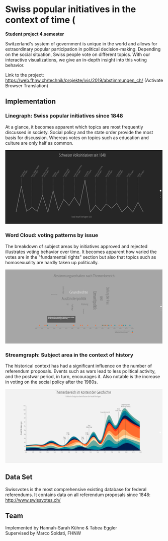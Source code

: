 # Swiss popular initiatives in the context of time (
**Student project 4.semester**

Switzerland's system of government is unique in the world and allows for extraordinary popular participation in political decision-making. Depending on the social situation, Swiss people vote on different topics. With our interactive visualizations, we give an in-depth insight into this voting behavior.

Link to the project: https://web.fhnw.ch/technik/projekte/ivis/2019/abstimmungen_ch/
(Activate Browser Translation)

## Implementation
<h3>Linegraph: Swiss popular initiatives since 1848</h3>
<p>At a glance, it becomes apparent which topics are most frequently discussed in society.
Social policy and the state order provide the most basis for discussion. Whereas votes on topics such as education and culture are only half as common.</p>
<img src="https://github.com/tabeaeggler/Data-Visualization-Swiss-Voting/blob/master/img/1-linegraph.jpg" width="500"/>
 
<h3>Word Cloud: voting patterns by issue</h3>
<p>The breakdown of subject areas by initiatives approved and rejected illustrates voting behavior over time. It becomes apparent how varied the votes are in the "fundamental rights" section but also that topics such as homosexuality are hardly taken up politically.</p>
<img src="https://github.com/tabeaeggler/Data-Visualization-Swiss-Voting/blob/master/img/2-wordcloud.jpg" width="500"/>
 
<h3>Streamgraph: Subject area in the context of history</h3>
<p>The historical context has had a significant influence on the number of referendum proposals. Events such as wars lead to less political activity, and the postwar period, in turn, encourages it. Also notable is the increase in voting on the social policy after the 1980s.</p>
<img src="https://github.com/tabeaeggler/Data-Visualization-Swiss-Voting/blob/master/img/3-screamgraph.jpg" width="500"/>

## Data Set
Swissvotes is the most comprehensive existing database for federal referendums. It contains data on all referendum proposals since 1848: http://www.swissvotes.ch/

## Team
Implemented by Hannah-Sarah Kühne & Tabea Eggler <br>
Supervised by Marco Soldati, FHNW
